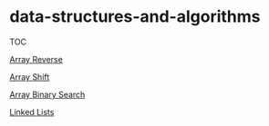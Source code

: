 # data-structures-and-algorithms

TOC

[Array Reverse](challenges/arrayReverse/array-reverse.js)

[Array Shift](challenges/arrayShift/array-shift.js)

[Array Binary Search](challenges/_tests_/array-binary-search.test.js)

[Linked Lists](data-structures/linked-list/linkedList.js)